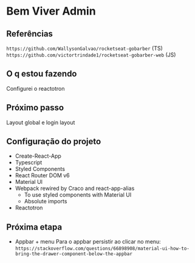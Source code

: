 # Bem Viver Admin

## Referências

`https://github.com/WallysonGalvao/rocketseat-gobarber` (TS)
`https://github.com/victortrindade1/rocketseat-gobarber-web` (JS)

## O q estou fazendo

Configurei o reactotron

## Próximo passo

Layout global e login layout

## Configuração do projeto

- Create-React-App
- Typescript
- Styled Components
- React Router DOM v6
- Material UI
- Webpack rewired by Craco and react-app-alias
  - To use styled components with Material UI
  - Absolute imports
- Reactotron

## Próxima etapa

- Appbar + menu
  Para o appbar persistir ao clicar no menu:
  `https://stackoverflow.com/questions/66898908/material-ui-how-to-bring-the-drawer-component-below-the-appbar`

